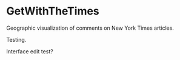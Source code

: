 GetWithTheTimes
===============

Geographic visualization of comments on New York Times articles.

Testing. 

Interface edit test?
